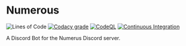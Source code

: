 
# Numerous
![Lines of Code](https://tokei.rs/b1/github/pasi4k5/numerous?style=for-the-badge&label=Lines%20of%20Code)
[![Codacy grade](https://img.shields.io/codacy/grade/e964c5ae90f04ac8ba28cfd6c85e5874?style=for-the-badge)](https://app.codacy.com/gh/Pasi4K5/numerous)
[![CodeQL](https://img.shields.io/github/actions/workflow/status/pasi4k5/numerous/github-code-scanning%2Fcodeql?style=for-the-badge&label=CodeQL)](https://github.com/Pasi4K5/numerous/actions/workflows/github-code-scanning/codeql)
[![Continuous Integration](https://img.shields.io/github/actions/workflow/status/pasi4k5/numerous/ci.yml?style=for-the-badge&label=Continuous%20Integration)](https://github.com/Pasi4K5/numerous/actions/workflows/ci.yml)

A Discord Bot for the Numerus Discord server.
